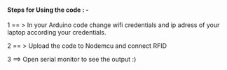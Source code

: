 #### Steps for Using the code : -


1 == > In your Arduino code change wifi credentials and ip adress of your laptop according your credentials.

2 == > Upload the code to Nodemcu and connect RFID

3 ==> Open serial monitor to see the output :)
